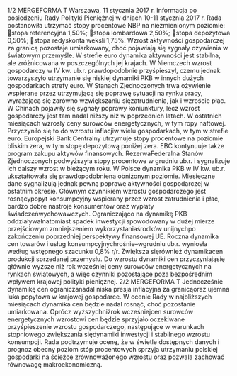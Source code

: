 1/2
MERGEFORMA
T
Warszawa, 11 stycznia 2017 r.
Informacja po posiedzeniu Rady Polityki Pieniężnej
w dniach 10-11 stycznia 2017 r.
Rada postanowiła utrzymać stopy procentowe NBP na niezmienionym poziomie:
stopa referencyjna 1,50%;
stopa lombardowa 2,50%;
stopa depozytowa 0,50%;
stopa redyskonta weksli 1,75%.
Wzrost aktywności gospodarczej za granicą pozostaje umiarkowany, choć pojawiają
się sygnały ożywienia w światowym przemyśle. W strefie euro dynamika aktywności
jest stabilna, ale zróżnicowana w poszczególnych jej krajach. W Niemczech wzrost
gospodarczy w IV kw. ub.r. prawdopodobnie przyśpieszył, czemu jednak towarzyszyło
utrzymanie się niskiej dynamiki PKB w innych dużych gospodarkach strefy euro.
W Stanach Zjednoczonych trwa ożywienie wspierane przez utrzymującą się poprawę
sytuacji na rynku pracy, wyrażającą się zarówno wzwiększaniu sięzatrudnienia, jak
i wzroście płac. W Chinach pojawiły się sygnały poprawy koniunktury, lecz wzrost
gospodarczy jest tam nadal niższy niż w poprzednich latach.
W ostatnich miesiącach wzrosły ceny surowców energetycznych, w tym ropy
naftowej. Przyczyniło się to do wzrostu inflacjiw wielu gospodarkach, w tym w strefie
euro.
Europejski Bank Centralny utrzymuje stopy procentowe na poziomie bliskim zera,
w tym stopę depozytową poniżej zera. EBC kontynuuje także program zakupu aktywów
finansowych. RezerwaFederalna Stanów Zjednoczonych podwyższyła stopy
procentowe w grudniu ub.r. i sygnalizuje ich dalszy wzrost w bieżącym roku.
W Polsce dynamika PKB w IV kw. ub.r. ukształtowała się prawdopodobniena
obniżonym poziomie. Miesięczne dane sygnalizują jednak pewną poprawę aktywności
gospodarczej w ostatnim okresie. Głównym czynnikiem wzrostu gospodarczego jest
rosnącypopyt konsumpcyjny wspierany przez wzrost zatrudnienia i płac, bardzo dobre
nastroje konsumentów oraz wypłaty świadczeńwychowawczych. Ograniczająco na
dynamikę PKB oddziaływałnatomiast spadek inwestycji spowodowany w dużej mierze
przejściowym zmniejszeniem wykorzystaniaśrodków unijnychpo zakończeniu
poprzedniej perspektywy finansowej UE.
Roczna dynamika cen towarów i usług konsumpcyjnychrośnie–wgrudniu ub.r.
wyniosła według wstępnego szacunku 0,8% r/r. Zwiększa sięrównież dynamikacen
produkcji sprzedanej przemysłu. Do wzrostu dynamiki cen przyczyniająsię głównie
wyższe niż rok wcześniej ceny surowców energetycznych na rynkach światowych,
a więc czynniki pozostające poza bezpośrednim wpływem krajowej polityki pieniężnej.
2/2
MERGEFORMA
T
Jednocześnie dynamikę cen ograniczanadal niska presja inflacyjna za granicąoraz
ujemna luka popytowa w krajowej gospodarce.
W ocenie Rady w najbliższych miesiącach dynamika cen będzie nadal rosnąć, choć
pozostanie umiarkowana. Oprócz wyższychniżrok wcześniejcen surowców
energetycznych wzrostowi cen będzie sprzyjało oczekiwane przyśpieszenie wzrostu
gospodarczego, następujące w warunkach stopniowego zwiększania siędynamiki
inwestycji i stabilnego wzrostu konsumpcji.
Rada podtrzymuje ocenę, że w świetle dostępnych danych i prognoz obecny poziom
stóp procentowych sprzyja utrzymaniu polskiej gospodarki na ścieżce zrównoważonego
wzrostu oraz pozwala zachować równowagę makroekonomiczną.
